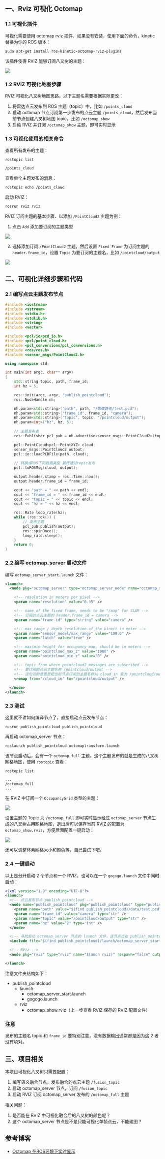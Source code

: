 ## 一、Rviz 可视化 Octomap

### 1.1 可视化插件

可视化需要使用 octomap rviz 插件，如果没有安装，使用下面的命令，kinetic 替换为你的 ROS 版本：

```shell
sudo apt-get install ros-kinetic-octomap-rviz-plugins
```

该插件使得 RVIZ 能够订阅八叉树的主题：

![](https://dlonng.oss-cn-shenzhen.aliyuncs.com/blog/rviz_octomap.png)

### 1.2 RVIZ 可视化地图步骤

RVIZ 可视化八叉树地图思路，以下主题名需要根据实际更改：

1. 将雷达点云发布到 ROS 主题（topic）中，比如 `/points_cloud`
2. 启动 octomap 节点订阅第一步发布的点云主题 `/points_cloud`，然后发布当前节点创建八叉树地图 topic，比如 `/octomap_show`
3. 启动 RVIZ 并订阅 `/octomap_show` 主题，即可实时显示

### 1.3 可视化使用的相关命令

查看所有发布的主题：

```shell
rostopic list

/points_cloud
```

查看单个主题发布的消息：

```shell
rostopic echo /points_cloud
```

启动 RVIZ：

```shell
rosrun rviz rviz
```

RVIZ 订阅主题的基本步骤、以添加 `/PointCloud2` 主题为例：

1. 点击 `Add` 添加要订阅的主题类型

![](https://dlonng.oss-cn-shenzhen.aliyuncs.com/blog/rviz_add.png)

2. 选择添加订阅 `/PointCloud2` 主题，然后设置 `Fixed Frame` 为订阅主题的 `header.frame_id`，设置 `Topic` 为要订阅的主题名，比如 `/pointcloud/output`

![](https://dlonng.oss-cn-shenzhen.aliyuncs.com/blog/rviz_frame_topic.png)

## 二、可视化详细步骤和代码

### 2.1 编写点云主题发布节点

```cpp
#include <iostream>
#include <sstream>
#include <stdio.h>
#include <stdlib.h>
#include <string>
#include <vector>

#include <pcl/io/pcd_io.h>
#include <pcl/point_cloud.h>
#include <pcl_conversions/pcl_conversions.h>
#include <ros/ros.h>
#include <sensor_msgs/PointCloud2.h>

using namespace std;

int main(int argc, char** argv)
{
    std::string topic, path, frame_id;
    int hz = 5;

    ros::init(argc, argv, "publish_pointcloud");
    ros::NodeHandle nh;

    nh.param<std::string>("path", path, "/修改路径/test.pcd");
    nh.param<std::string>("frame_id", frame_id, "camera");
    nh.param<std::string>("topic", topic, "/pointcloud/output");
    nh.param<int>("hz", hz, 5);
  
    // 主题发布者
    ros::Publisher pcl_pub = nh.advertise<sensor_msgs::PointCloud2>(topic, 10);

    pcl::PointCloud<pcl::PointXYZ> cloud;
    sensor_msgs::PointCloud2 output;
    pcl::io::loadPCDFile(path, cloud);
  
    // 转换成ROS下的数据类型 最终通过topic发布
    pcl::toROSMsg(cloud, output); 

    output.header.stamp = ros::Time::now();
    output.header.frame_id = frame_id;

    cout << "path = " << path << endl;
    cout << "frame_id = " << frame_id << endl;
    cout << "topic = " << topic << endl;
    cout << "hz = " << hz << endl;

    ros::Rate loop_rate(hz);
    while (ros::ok()) {
        // 发布主题
        pcl_pub.publish(output);
        ros::spinOnce();
        loop_rate.sleep();
    }
    return 0;
}
```

### 2.2 编写 octomap_server 启动文件

编写 `octomap_server_start.launch` 文件：

```xml
<launch>
  <node pkg="octomap_server" type="octomap_server_node" name="octomap_server">

    <!-- resolution in meters per pixel -->
    <param name="resolution" value="0.05" />

    <!-- name of the fixed frame, needs to be "/map" for SLAM -->
    <!-- 订阅的点云主题的 header.frame_id = camera -->
    <param name="frame_id" type="string" value="camera" />

    <!-- max range / depth resolution of the kinect in meter -->
    <param name="sensor_model/max_range" value="100.0" />
    <param name="latch" value="true" />

    <!-- max/min height for occupancy map, should be in meters -->
    <param name="pointcloud_max_z" value="1000" />
    <param name="pointcloud_min_z" value="0" />

    <!-- topic from where pointcloud2 messages are subscribed -->
    <!-- 要订阅的点云主题名称 /pointcloud/output -->
    <!-- 这句话的意思是把当前节点订阅的主题名称从 cloud_in 变为 /pointcloud/output -->
    <remap from="/cloud_in" to="/pointcloud/output" />
 
  </node>
</launch>
```

### 2.3 测试

这里就不讲如何编译节点了，直接启动点云发布节点：

```shell
rosrun publish_pointcloud publish_pointcloud
```

再启动 octomap_server 节点：

```shell
roslaunch publish_pointcloud octomaptransform.launch
```

该节点启动后，会有一个 `octomap_full` 主题，这个主题发布的就是生成的八叉树网格地图，使用 `rostopic` 查看：

```shell
rostopic list

...
/octomap_full
...
```

在 RVIZ 中订阅一个 `OccupancyGrid` 类型的主题：

![](https://dlonng.oss-cn-shenzhen.aliyuncs.com/blog/rviz_octomap.png)

设置主题的 Topic 为 `/octomap_full` 即可实时显示经过 `octomap_server` 节点生成的八叉树占用网格地图，退出后可以保存当前 RVIZ 的配置为 `octomap_show.rviz`，方便后面配置一键启动：

![](https://dlonng.oss-cn-shenzhen.aliyuncs.com/blog/octomap_server_rviz.png)

还可以调整体素网格大小和颜色等，自己尝试下吧。

### 2.4 一键启动 

以上是分开启动 2 个节点和一个 RVIZ，也可以在一个 `gogogo.launch` 文件中同时启动：

```xml
<?xml version="1.0" encoding="UTF-8"?>
<launch>
  <!-- 点云发布节点 publish_pointcloud -->
  <node name="publish_pointcloud" pkg="publish_pointcloud" type="publish_pointcloud">
	<param name="path" value="$(find publish_pointcloud)/data/test.pcd" type="str" />
	<param name="frame_id" value="camera" type="str" />
	<param name="topic" value="/pointcloud/output" type="str" />
	<param name="hz" value="2" type="int" />
  </node>

  <!-- 寻找启动 octomap_server 节点的 launch 文件，该节点也在 publish_pointcloud 包中 -->
  <include file="$(find publish_pointcloud)/launch/octomap_server_start.launch" />

  <!-- RViz -->
  <node pkg="rviz" type="rviz" name="$(anon rviz)" respawn="false" output="screen" args="-d $(find publish_pointcloud)/rviz/octomap_show.rviz"/>

</launch>
```

注意文件夹结构如下：

- publish_pointcloud
  - launch
    - octomap_server_start.launch
    - gogogo.launch
  - rviz
    - octomap_show.rviz（上一步查看 RVIZ 保存的 RVIZ 配置文件）

### 注意

发布的主题名 topic 和 `frame_id` 要特别注意，没有数据输出通常都是因为这 2 者没有填对。

## 三、项目相关

本项目可视化八叉树只需要配置：

1. 编写语义融合节点，发布融合的点云主题 `/fusion_topic`
2. 启动 octomap_server 节点，订阅 `/fusion_topic`
3. 启动 RVIZ 订阅 octomap_server 发布的 `/octomap_full` 主题

相关问题：

1. 是否能在 RVIZ 中可视化融合后的八叉树的颜色呢？
2. 这个 octomap_server 节点是不是只能可视化单帧点云，不能建图？

## 参考博客

- [Octomap 在ROS环境下实时显示](https://blog.csdn.net/crp997576280/article/details/74605766)